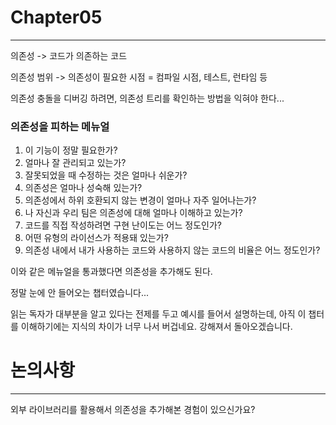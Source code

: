 # Chapter05

---

의존성 -> 코드가 의존하는 코드

의존성 범위 -> 의존성이 필요한 시점 = 컴파일 시점, 테스트, 런타임 등

의존성 충돌을 디버깅 하려면, 의존성 트리를 확인하는 방법을 익혀야 한다...

### 의존성을 피하는 메뉴얼

1. 이 기능이 정말 필요한가?
2. 얼마나 잘 관리되고 있는가?
3. 잘못되었을 때 수정하는 것은 얼마나 쉬운가?
4. 의존성은 얼마나 성숙해 있는가?
5. 의존성에서 하위 호환되지 않는 변경이 얼마나 자주 일어나는가?
6. 나 자신과 우리 팀은 의존성에 대해 얼마나 이해하고 있는가?
7. 코드를 직접 작성하려면 구현 난이도는 어느 정도인가?
8. 어떤 유형의 라이선스가 적용돼 있는가?
9. 의존성 내에서 내가 사용하는 코드와 사용하지 않는 코드의 비율은 어느 정도인가?

이와 같은 메뉴얼을 통과했다면 의존성을 추가해도 된다.

정말 눈에 안 들어오는 챕터였습니다...

읽는 독자가 대부분을 알고 있다는 전제를 두고 예시를 들어서 설명하는데, 아직 이 챕터를 이해하기에는 지식의 차이가 너무 나서 버겁네요. 강해져서 돌아오겠습니다.

# 논의사항

---

외부 라이브러리를 활용해서 의존성을 추가해본 경험이 있으신가요?